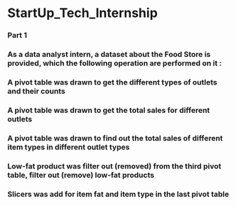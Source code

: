# StartUp_Tech_Internship
### Part 1
### As a data analyst intern, a dataset about the Food Store is provided, which the following operation are performed on it :
### A pivot table was drawn to get the different types of outlets and their counts 
### A pivot table was drawn to get the total sales for different outlets
###  A pivot table was drawn to find out the total sales of different item types in different outlet types
### Low-fat product was filter out (removed) from the third pivot table, filter out (remove) low-fat products
### Slicers was add for item fat and item type in the last pivot table

